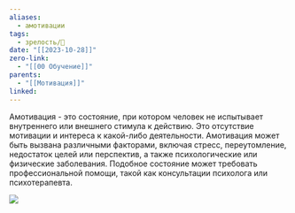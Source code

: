 ```yaml
---
aliases:
  - амотивации
tags:
  - зрелость/🌱
date: "[[2023-10-28]]"
zero-link:
  - "[[00 Обучение]]"
parents:
  - "[[Мотивация]]"
linked:
---
```

Амотивация - это состояние, при котором человек не испытывает внутреннего или внешнего стимула к действию. Это отсутствие мотивации и интереса к какой-либо деятельности. Амотивация может быть вызвана различными факторами, включая стресс, переутомление, недостаток целей или перспектив, а также психологические или физические заболевания. Подобное состояние может требовать профессиональной помощи, такой как консультации психолога или психотерапевта.

![](6-motivaciya-cxema-desk-1.fe8x4ilwua70..webp)